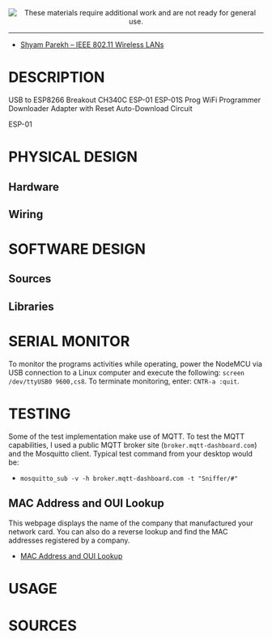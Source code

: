 
<!--
Maintainer:   jeffskinnerbox@yahoo.com / www.jeffskinnerbox.me
Version:      0.0.1
-->


<div align="center">
<img src="http://www.foxbyrd.com/wp-content/uploads/2018/02/file-4.jpg" title="These materials require additional work and are not ready for general use." align="center">
</div>


-----

* [Shyam Parekh – IEEE 802.11 Wireless LANs](https://inst.eecs.berkeley.edu//~ee122/sp07/80211.pdf)


# DESCRIPTION

USB to ESP8266 Breakout CH340C ESP-01 ESP-01S Prog WiFi Programmer Downloader Adapter with Reset Auto-Download Circuit

ESP-01


# PHYSICAL DESIGN

## Hardware

## Wiring

# SOFTWARE DESIGN

## Sources

## Libraries

# SERIAL MONITOR
To monitor the programs activities while operating, power the NodeMCU via
USB connection to a Linux computer and execute the following: `screen /dev/ttyUSB0 9600,cs8`.
To terminate monitoring, enter: `CNTR-a :quit`.

# TESTING
Some of the test implementation make use of MQTT.
To test the MQTT capabilities, I used a public MQTT broker site
(`broker.mqtt-dashboard.com`) and the Mosquitto client.
Typical test command from your desktop would be:

* `mosquitto_sub -v -h broker.mqtt-dashboard.com -t "Sniffer/#"`

## MAC Address and OUI Lookup
This webpage displays the name of the company that manufactured your network card. You can also do a reverse lookup and find the MAC addresses registered by a company.

* [MAC Address and OUI Lookup](https://aruljohn.com/mac/5CCF7FD5E627)

# USAGE

# SOURCES
